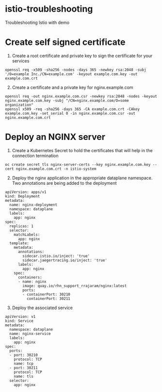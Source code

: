 # istio-troubleshooting
Troubleshooting Istio with demo

# Create self signed certificate

1. Create a root certificate and private key to sign the certificate for your services
~~~
openssl req -x509 -sha256 -nodes -days 365 -newkey rsa:2048 -subj '/O=example Inc./CN=example.com' -keyout example.com.key -out example.com.crt
~~~
2. Create a certificate and a private key for nginx.example.com
~~~
openssl req -out nginx.example.com.csr -newkey rsa:2048 -nodes -keyout nginx.example.com.key -subj "/CN=nginx.example.com/O=some organization"
openssl x509 -req -sha256 -days 365 -CA example.com.crt -CAkey example.com.key -set_serial 0 -in nginx.example.com.csr -out nginx.example.com.crt
~~~

# Deploy an NGINX server

1. Create a Kubernetes Secret to hold the certificates that will help in the connection termination
~~~
oc create secret tls nginx-server-certs --key nginx.example.com.key --cert nginx.example.com.crt -n istio-system
~~~
2. Deploy the nginx application in the appropriate dataplane namespace. Two annotations are being added to the deployment
~~~
apiVersion: apps/v1
kind: Deployment
metadata:
  name: nginx-deployment
  namespace: dataplane
  labels:
    app: nginx
spec:
  replicas: 1
  selector:
    matchLabels:
      app: nginx
  template:
    metadata:
      annotations:
        sidecar.istio.io/inject: 'true'
        sidecar.jaegertracing.io/inject: 'true'
      labels:
        app: nginx
    spec:
      containers:
      - name: nginx
        image: quay.io/rhn_support_rrajaram/nginx:latest
        ports:
        - containerPort: 30210
          containerPort: 30211

~~~
3. Deploy the associated service
~~~
apiVersion: v1
kind: Service
metadata:
  namespace: dataplane
  name: nginx-service
  labels:
    app: nginx
spec:
  ports:
  - port: 30210
    protocol: TCP
    name: tcp
  - port: 30211
    protocol: TCP
    name: tls
  selector:
    app: nginx
~~~
